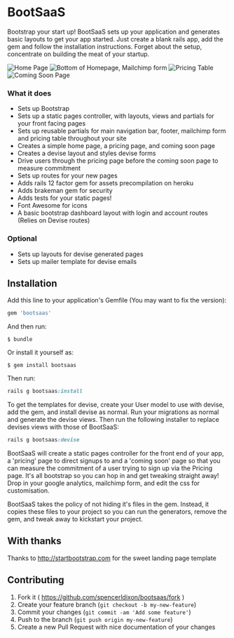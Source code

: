 # BootSaaS

Bootstrap your start up! BootSaaS sets up your application and generates basic layouts to get your app started. Just create a blank rails app, add the gem and follow the installation instructions. Forget about the setup, concentrate on building the meat of your startup.

![Home Page](http://i.imgur.com/1PXcvms.png)
![Bottom of Homepage, Mailchimp form](http://i.imgur.com/xxmPiCZ.png)
![Pricing Table](http://i.imgur.com/RxpwEfm.png)
![Coming Soon Page](http://i.imgur.com/3ViE3bm.png)

### What it does

- Sets up Bootstrap
- Sets up a static pages controller, with layouts, views and partials for your front facing pages
- Sets up reusable partials for main navigation bar, footer, mailchimp form and pricing table throughout your site
- Creates a simple home page, a pricing page, and coming soon page
- Creates a devise layout and styles devise forms
- Drive users through the pricing page before the coming soon page to measure commitment
- Sets up routes for your new pages
- Adds rails 12 factor gem for assets precompilation on heroku
- Adds brakeman gem for security
- Adds tests for your static pages!
- Font Awesome for icons
- A basic bootstrap dashboard layout with login and account routes (Relies on Devise routes)

### Optional

- Sets up layouts for devise generated pages
- Sets up mailer template for devise emails

## Installation

Add this line to your application's Gemfile (You may want to fix the version):

```ruby
gem 'bootsaas'
```

And then run:

    $ bundle

Or install it yourself as:

    $ gem install bootsaas

Then run:

```ruby
rails g bootsaas:install
```

To get the templates for devise, create your User model to use with devise, add the gem, and install devise as normal. Run your migrations as normal and generate the devise views. Then run the following installer to replace devises views with those of BootSaaS:

```ruby
rails g bootsaas:devise
```

BootSaaS will create a static pages controller for the front end of your app, a 'pricing' page to direct signups to and a 'coming soon' page so that you can measure the commitment of a user trying to sign up via the Pricing page. It's all bootstrap so you can hop in and get tweaking straight away! Drop in your google analytics, mailchimp form, and edit the css for customisation.

BootSaaS takes the policy of not hiding it's files in the gem. Instead, it copies these files to your project so you can run the generators, remove the gem, and tweak away to kickstart your project.

## With thanks

Thanks to http://startbootstrap.com for the sweet landing page template

## Contributing

1. Fork it ( https://github.com/spencerldixon/bootsaas/fork )
2. Create your feature branch (`git checkout -b my-new-feature`)
3. Commit your changes (`git commit -am 'Add some feature'`)
4. Push to the branch (`git push origin my-new-feature`)
5. Create a new Pull Request with nice documentation of your changes
